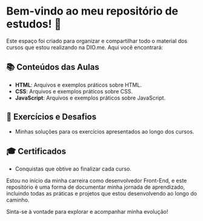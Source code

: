 # Bem-vindo ao meu repositório de estudos! 🚀

Este espaço foi criado para organizar e compartilhar todo o material dos cursos que estou realizando na DIO.me. Aqui você encontrará:

## 📚 Conteúdos das Aulas
- **HTML**: Arquivos e exemplos práticos sobre HTML.
- **CSS**: Arquivos e exemplos práticos sobre CSS.
- **JavaScript**: Arquivos e exemplos práticos sobre JavaScript.

## 📝 Exercícios e Desafios
- Minhas soluções para os exercícios apresentados ao longo dos cursos.

## 🎓 Certificados
- Conquistas que obtive ao finalizar cada curso.

Estou no início da minha carreira como desenvolvedor Front-End, e este repositório é uma forma de documentar minha jornada de aprendizado, incluindo todas as práticas e projetos que estou desenvolvendo ao longo do caminho.

Sinta-se à vontade para explorar e acompanhar minha evolução!
